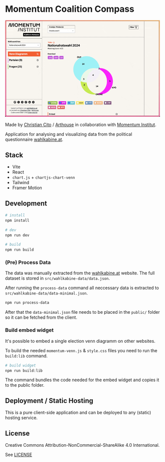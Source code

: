 # Momentum Coalition Compass

![Screen video auf application](public/preview.gif)

Made by [Christian Cito](https://chrcit.com) / [Arthouse](https://madebyarthouse.com) in collaboration with [Momentum Institut](https://momentum-institut.at).

Application for analysing and visualizing data from the political questionnaire [wahlkabine.at](https://wahlkabine.at).

## Stack

- Vite
- React
- `chart.js` + `chartjs-chart-venn`
- Tailwind
- Framer Motion


## Development

```bash
# install
npm install
```
```bash
# dev
npm run dev
```
```bash
# build
npm run build
```

### (Pre) Process Data
The data was manually extracted from the [wahlkabine.at](https://wahlkabine.at) website. 
The full dataset is stored in `src/wahlkabine-data/data.json`.

After running the `process-data` command all neccessary data is extracted to `src/wahlkabine-data/data-minimal.json`.

```bash
npm run process-data
```

After that the `data-minimal.json` file needs to be placed in the `public/` folder so it can be fetched from the client.

### Build embed widget
It's possible to embed a single election venn diagramm on other websites.

To build the needed `momentum-venn.js` & `style.css` files you need to run the `build:lib` command.

```bash
# build widget
npm run build:lib
```

The command bundles the code needed for the embed widget and copies it to the public folder.

## Deployment / Static Hosting

This is a pure client-side application and can be deployed to any (static) hosting service.

## License

Creative Commons Attribution-NonCommercial-ShareAlike 4.0 International.

See [LICENSE](./LICENSE.md)
